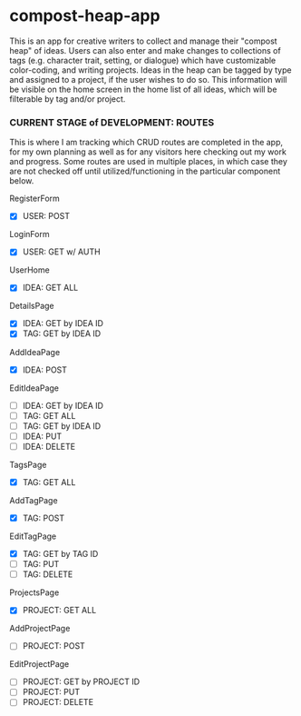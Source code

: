 # compost-heap-app
This is an app for creative writers to collect and manage their "compost heap" of ideas.  Users can also enter and make changes to collections of tags (e.g. character trait, setting, or dialogue) which have customizable color-coding, and writing projects.  Ideas in the heap can be tagged by type and assigned to a project, if the user wishes to do so.  This information will be visible on the home screen in the home list of all ideas, which will be filterable by tag and/or project.

### CURRENT STAGE of DEVELOPMENT: ROUTES
This is where I am tracking which CRUD routes are completed in the app, for my own planning as well as for any visitors here checking out my work and progress.  Some routes are used in multiple places, in which case they are not checked off until utilized/functioning in the particular component below.

RegisterForm
  - [x] USER: POST

LoginForm
  - [x] USER: GET w/ AUTH

UserHome
  - [x] IDEA: GET ALL

DetailsPage
  - [x] IDEA: GET by IDEA ID
  - [x] TAG: GET by IDEA ID

AddIdeaPage
  - [x] IDEA: POST

EditIdeaPage
  - [ ] IDEA: GET by IDEA ID
  - [ ] TAG: GET ALL
  - [ ] TAG: GET by IDEA ID
  - [ ] IDEA: PUT
  - [ ] IDEA: DELETE

TagsPage
  - [x] TAG: GET ALL

AddTagPage
  - [x] TAG: POST

EditTagPage
  - [x] TAG: GET by TAG ID
  - [ ] TAG: PUT
  - [ ] TAG: DELETE

ProjectsPage
  - [x] PROJECT: GET ALL

AddProjectPage
  - [ ] PROJECT: POST
  
EditProjectPage
  - [ ] PROJECT: GET by PROJECT ID
  - [ ] PROJECT: PUT
  - [ ] PROJECT: DELETE